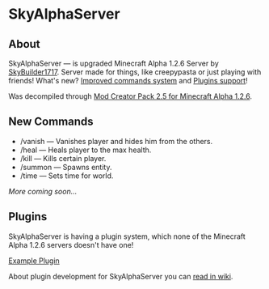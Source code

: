 # SkyAlphaServer

## About

SkyAlphaServer — is upgraded Minecraft Alpha 1.2.6 Server by [SkyBuilder1717](https://github.com/SkyBuilder1717).
Server made for things, like creepypasta or just playing with friends!
What's new? [Improved commands system](#new-commands) and [Plugins support](#plugins)!

Was decompiled through [Mod Creator Pack 2.5 for Minecraft Alpha 1.2.6](http://www.mediafire.com/?7422b88qu650547).

## New Commands

* /vanish — Vanishes player and hides him from the others.
* /heal — Heals player to the max health.
* /kill — Kills certain player.
* /summon — Spawns entity.
* /time — Sets time for world.

*More coming soon...*

## Plugins

SkyAlphaServer is having a plugin system, which none of the Minecraft Alpha 1.2.6 servers doesn't have one!

[Example Plugin](https://github.com/SkyBuilder1717/SkyAlphaServer-plugin)

About plugin development for SkyAlphaServer you can [read in wiki](https://github.com/SkyBuilder1717/MinecraftServer/wiki).